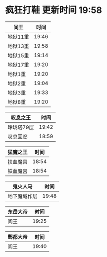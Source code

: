 # 疯狂打鞋 更新时间 19:58

| 间王   | 时间    |
|--------|-------|
| 地狱11重 | 19:46 |
| 地狱13重 | 19:58 |
| 地狱15重 | 19:14 |
| 地狱17重 | 19:20 |
| 地狱1重 | 19:20 |
| 地狱2重 | 19:04 |
| 地狱3重 | 19:33 |
| 地狱8重 | 19:20 |

| 叹息之王   | 时间    |
|--------|-------|
| 玲珑塔79层 | 19:42 |
| 叹息回廊 | 18:59 |

| 猛魔之王   | 时间    |
|--------|-------|
| 扶血魔宫 | 18:54 |
| 铁血魔宫 | 18:54 |

| 鬼火人马   | 时间    |
|--------|-------|
| 地下魔域作层 | 19:48 |

| 东岳大帝   | 时间    |
|--------|-------|
| 阎王 | 19:25 |

| 酆都大帝   | 时间    |
|--------|-------|
| 阎王 | 19:40 |